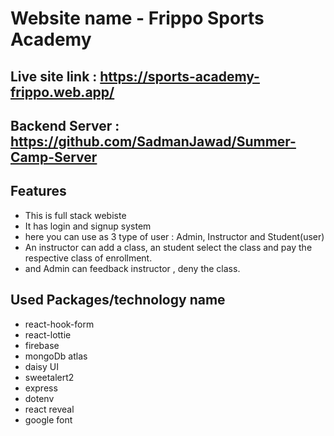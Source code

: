 # Website name - Frippo Sports Academy
## Live site link : https://sports-academy-frippo.web.app/
## Backend Server : https://github.com/SadmanJawad/Summer-Camp-Server

## Features 
- This is full stack webiste
- It has login and signup system
- here you can use as 3 type of user : Admin, Instructor and Student(user)
- An instructor can add a class, an student select the class and pay the respective class of enrollment.
- and Admin can feedback instructor , deny the class. 

## Used Packages/technology name
- react-hook-form
- react-lottie
- firebase
- mongoDb atlas
- daisy UI
- sweetalert2
- express
- dotenv
- react reveal
- google font
